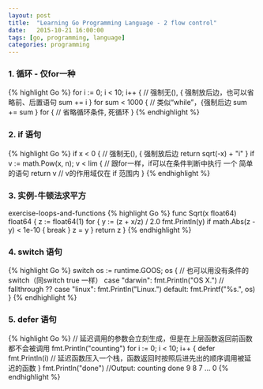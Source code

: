 ```yaml
---
layout: post
title:  "Learning Go Programming Language - 2 flow control"
date:   2015-10-21 16:00:00
tags: [go, programming, language]
categories: programming
---
```


### 1. 循环 - 仅for一种
{% highlight Go %}
for i := 0; i < 10; i++ {  // 强制无(), { 强制放后边，也可以省略前、后置语句
	sum += i
}
for sum < 1000 {  // 类似“while”，{强制后边
	sum += sum
}
for {  // 省略循环条件, 死循环
}
{% endhighlight %}

### 2. if 语句
{% highlight Go %}
if x < 0 {  // 强制无(), { 强制放后边
	return sqrt(-x) + "i"
}
if v := math.Pow(x, n); v < lim {  // 跟for一样，if可以在条件判断中执行 一个 简单的语句
	return v  // v的作用域仅在 if 范围内
}
{% endhighlight %}

### 3. 实例-牛顿法求平方
exercise-loops-and-functions
{% highlight Go %}
func Sqrt(x float64) float64 {
	z := float64(1)
	for {
		y := (z + x/z) / 2.0
		fmt.Println(y)
		if math.Abs(z - y) < 1e-10 {
			break
		}
		z = y
	}
	return z
}
{% endhighlight %}

### 4. switch 语句
{% highlight Go %}
switch os := runtime.GOOS; os {  // 也可以用没有条件的 switch（同switch true 一样）
	case "darwin":
		fmt.Println("OS X.")
		// fallthrough  ??
	case "linux":
		fmt.Println("Linux.")
	default:
		fmt.Printf("%s.", os)
}
{% endhighlight %}

### 5. defer 语句
{% highlight Go %}
// 延迟调用的参数会立刻生成，但是在上层函数返回前函数都不会被调用
fmt.Println("counting")
for i := 0; i < 10; i++ {
	defer fmt.Println(i)  // 延迟函数压入一个栈，函数返回时按照后进先出的顺序调用被延迟的函数
}
fmt.Println("done")
//Output: counting done 9 8 7 ... 0
{% endhighlight %}